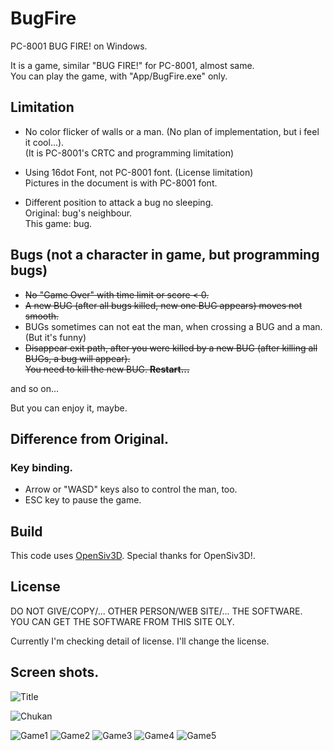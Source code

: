 # BugFire
PC-8001 BUG FIRE! on Windows.

It is a game, similar "BUG FIRE!" for PC-8001, almost same.  
You can play the game, with "App/BugFire.exe" only.

## Limitation
- No color flicker of walls or a man. (No plan of implementation, but i feel it cool...).  
(It is PC-8001's CRTC and programming limitation)

- Using 16dot Font, not PC-8001 font. (License limitation)  
Pictures in the document is with PC-8001 font.

- Different position to attack a bug no sleeping.  
Original: bug's neighbour.  
This game: bug.

## Bugs (not a character in game, but programming bugs)
- ~~No "Game Over" with time limit or score < 0.~~  
- ~~A new BUG (after all bugs killed, new one BUG appears) moves not smooth.~~
- BUGs sometimes can not eat the man, when crossing a BUG and a man.
(But it's funny)
- ~~Disappear exit path, after you were killed by a new BUG (after killing all BUGs, a bug will appear).  
  You need to kill the new BUG. **Restart...**~~

and so on...

But you can enjoy it, maybe.

## Difference from Original.
### Key binding.  
* Arrow or "WASD" keys also to control the man, too.  
* ESC key to pause the game.

## Build
This code uses [OpenSiv3D](https://siv3d.github.io/).
Special thanks for OpenSiv3D!.

## License
DO NOT GIVE/COPY/... OTHER PERSON/WEB SITE/... THE SOFTWARE.  
YOU CAN GET THE SOFTWARE FROM THIS SITE OLY.   

Currently I'm checking detail of license.
I'll change the license.

## Screen shots.
![Title](Pic/01Title.png)

![Chukan](Pic/02Chukan.png)

![Game1](Pic/Game1.png)
![Game2](Pic/Game2.png)
![Game3](Pic/Game3.png)
![Game4](Pic/Game4.png)
![Game5](Pic/Game5.png)




